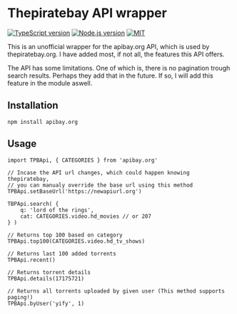 # Thepiratebay API wrapper

[![TypeScript version][ts-badge]][typescript-4-5]
[![Node.js version][nodejs-badge]][nodejs]
[![MIT][license-badge]][license]

This is an unofficial wrapper for the apibay.org API, which is used by thepiratebay.org.
I have added most, if not all, the features this API offers.

The API has some limitations. One of which is, there is no pagination trough search results. Perhaps they add that in the future. If so, I will add this feature in the module aswell.

## Installation

    npm install apibay.org

## Usage
    import TPBApi, { CATEGORIES } from 'apibay.org'
    
    // Incase the API url changes, which could happen knowing thepiratebay, 
    // you can manualy override the base url using this method
    TPBApi.setBaseUrl('https://newapiurl.org')

	TBPApi.search( {
        q: 'lord of the rings',
        cat: CATEGORIES.video.hd_movies // or 207
    } )

    // Returns top 100 based on category
    TPBApi.top100(CATEGORIES.video.hd_tv_shows)

    // Returns last 100 added torrents
    TPBApi.recent()

    // Returns torrent details
    TPBApi.details(17175721)

    // Returns all torrents uploaded by given user (This method supports paging!)
    TPBApi.byUser('yify', 1)

[ts-badge]: https://img.shields.io/badge/TypeScript-4.5-blue.svg
[typescript-4-5]: https://www.typescriptlang.org/docs/handbook/release-notes/typescript-4-5.html
[nodejs-badge]: https://img.shields.io/badge/Node.js->=%2016.13-blue.svg
[nodejs]: https://nodejs.org/dist/latest-v16.x/docs/api/
[license-badge]: https://img.shields.io/badge/license-MIT-blue.svg
[license]: https://github.com/redbullzuiper/apibay/blob/master/LICENSE